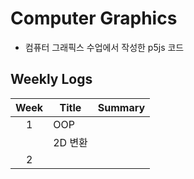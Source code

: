 # Computer Graphics

- 컴퓨터 그래픽스 수업에서 작성한 p5js 코드

## Weekly Logs

| Week | Title   | Summary |
| :--: | ------- | ------- |
|  1   | OOP     |         |
|      | 2D 변환 |         |
|  2   |         |         |
